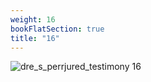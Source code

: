 ```yaml
---
weight: 16
bookFlatSection: true
title: "16"
---
```


![dre_s_perrjured_testimony 16 ](../../jpg/dpjt_16.jpg)


